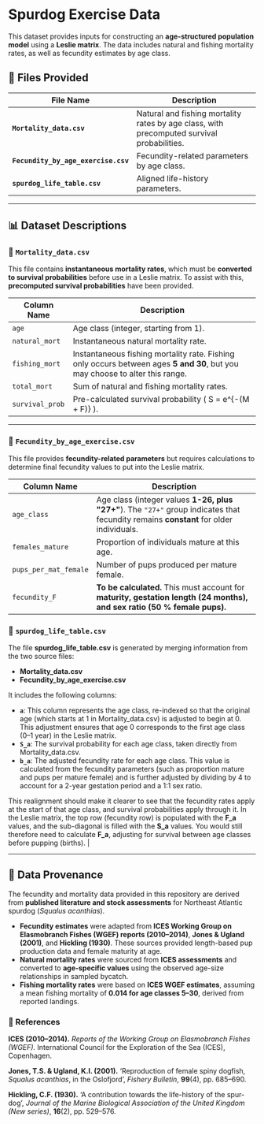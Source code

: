 # Spurdog Exercise Data

This dataset provides inputs for constructing an **age-structured population model** using a **Leslie matrix**. The data includes natural and fishing mortality rates, as well as fecundity estimates by age class.

## 📂 Files Provided
| File Name                     | Description |
|--------------------------------|-------------|
| **`Mortality_data.csv`**       | Natural and fishing mortality rates by age class, with precomputed survival probabilities. |
| **`Fecundity_by_age_exercise.csv`** | Fecundity-related parameters by age class. |
| **`spurdog_life_table.csv`** | Aligned life-history parameters. |

---

## 📊 Dataset Descriptions

### 🔹 `Mortality_data.csv`
This file contains **instantaneous mortality rates**, which must be **converted to survival probabilities** before use in a Leslie matrix. To assist with this, **precomputed survival probabilities** have been provided.

| Column Name   | Description |
|--------------|-------------|
| `age`        | Age class (integer, starting from 1). |
| `natural_mort` | Instantaneous natural mortality rate. |
| `fishing_mort` | Instantaneous fishing mortality rate. Fishing only occurs between ages **5 and 30**, but you may choose to alter this range. |
| `total_mort` | Sum of natural and fishing mortality rates. |
| `survival_prob` | Pre-calculated survival probability \( S = e^{-(M + F)} \). |

---

### 🔹 `Fecundity_by_age_exercise.csv`
This file provides **fecundity-related parameters** but requires calculations to determine final fecundity values to put into the Leslie matrix.

| Column Name           | Description |
|-----------------------|-------------|
| `age_class`          | Age class (integer values **1-26, plus "27+"**). The `"27+"` group indicates that fecundity remains **constant** for older individuals. |
| `females_mature`     | Proportion of individuals mature at this age. |
| `pups_per_mat_female` | Number of pups produced per mature female. |
| `fecundity_F`        | **To be calculated.** This must account for **maturity, gestation length (24 months), and sex ratio (50 % female pups).** |

### 🔹 `spurdog_life_table.csv`

The file **spurdog_life_table.csv** is generated by merging information from the two source files:
- **Mortality_data.csv**
- **Fecundity_by_age_exercise.csv**

It includes the following columns:

- **`a`**: This column represents the age class, re-indexed so that the original age (which starts at 1 in Mortality_data.csv) is adjusted to begin at 0. This adjustment ensures that age 0 corresponds to the first age class (0–1 year) in the Leslie matrix.
- **`S_a`**: The survival probability for each age class, taken directly from Mortality_data.csv.
- **`b_a`**: The adjusted fecundity rate for each age class. This value is calculated from the fecundity parameters (such as proportion mature and pups per mature female) and is further adjusted by dividing by 4 to account for a 2-year gestation period and a 1:1 sex ratio.

This realignment should make it clearer to see that the fecundity rates apply at the start of that age class, and survival probabilities apply through it. In the Leslie matrix, the top row (fecundity row) is populated with the **F_a** values, and the sub-diagonal is filled with the **S_a** values. You would still therefore need to calculate **F_a**, adjusting for survival between age classes before pupping (births). |

---
## 📌 Data Provenance  

The fecundity and mortality data provided in this repository are derived from **published literature and stock assessments** for Northeast Atlantic spurdog (*Squalus acanthias*).  

- **Fecundity estimates** were adapted from **ICES Working Group on Elasmobranch Fishes (WGEF) reports (2010–2014)**, **Jones & Ugland (2001)**, and **Hickling (1930)**. These sources provided length-based pup production data and female maturity at age.  
- **Natural mortality rates** were sourced from **ICES assessments** and converted to **age-specific values** using the observed age-size relationships in sampled bycatch.  
- **Fishing mortality rates** were based on **ICES WGEF estimates**, assuming a mean fishing mortality of **0.014 for age classes 5–30**, derived from reported landings.  

### 📖 References  

**ICES (2010–2014).** *Reports of the Working Group on Elasmobranch Fishes (WGEF).* International Council for the Exploration of the Sea (ICES), Copenhagen.  

**Jones, T.S. & Ugland, K.I. (2001).** ‘Reproduction of female spiny dogfish, *Squalus acanthias*, in the Oslofjord’, *Fishery Bulletin*, **99**(4), pp. 685–690.  

**Hickling, C.F. (1930).** ‘A contribution towards the life-history of the spur-dog’, *Journal of the Marine Biological Association of the United Kingdom (New series)*, **16**(2), pp. 529–576.  
